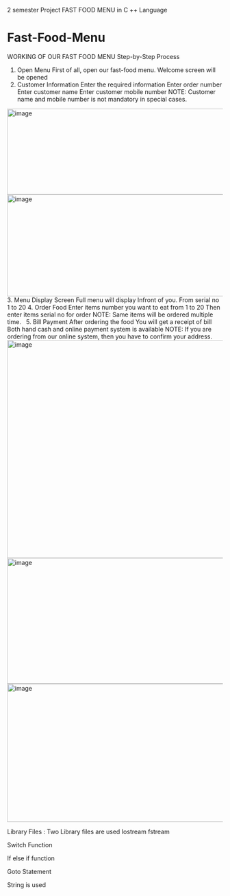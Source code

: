 2 semester Project FAST FOOD MENU in C ++ Language
# Fast-Food-Menu
WORKING OF OUR FAST FOOD MENU
Step-by-Step Process
1. Open Menu
First of all, open our fast-food menu. 
Welcome screen will be opened
2. Customer Information
Enter the required information
Enter order number
Enter customer name
Enter customer mobile number
NOTE: Customer name and mobile number is not mandatory in special cases.
<img width="1045" height="200" alt="image" src="https://github.com/user-attachments/assets/8679d33d-2355-4fc1-bf4c-f7b4e9b56595" />
<img width="935" height="237" alt="image" src="https://github.com/user-attachments/assets/0f640660-e3ca-4087-a429-46236de66627" />
3. Menu Display Screen
Full menu will display Infront of you.
From serial no 1 to 20
4. Order Food
Enter items number you want to eat from 1 to 20 
Then enter items serial no for order
NOTE: Same items will be ordered multiple time. 
 
5. Bill Payment
After ordering the food 
You will get a receipt of bill 
Both hand cash and online payment system is available
      NOTE: If you are ordering from our     	online system, then you have to confirm 	your address.

<img width="951" height="508" alt="image" src="https://github.com/user-attachments/assets/b5849d5c-0653-46d6-b441-828212890dbd" />
<img width="951" height="293" alt="image" src="https://github.com/user-attachments/assets/359f815a-effb-46a7-b8f1-c12730deadda" />
<img width="951" height="322" alt="image" src="https://github.com/user-attachments/assets/f7cadfd1-32fe-4527-a7b2-8eafdb1c3f55" />

Library Files  : 
 Two Library files are used
Iostream
fstream 

Switch Function

If else if function

Goto Statement

 String is used




